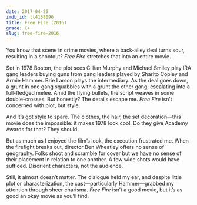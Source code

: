 ```yaml
---
date: 2017-04-25
imdb_id: tt4158096
title: Free Fire (2016)
grade: C+
slug: free-fire-2016
---
```


You know that scene in crime movies, where a back-alley deal turns sour, resulting in a shootout? _Free Fire_ stretches that into an entire movie.

Set in 1978 Boston, the plot sees Cillian Murphy and Michael Smiley play IRA gang leaders buying guns from gang leaders played by Sharlto Copley and Armie Hammer. Brie Larson plays the intermediary. As the deal goes down, a grunt in one gang squabbles with a grunt the other gang, escalating into a full-fledged melee. Amid the flying bullets, the script weaves in some double-crosses. But honestly? The details escape me. _Free Fire_ isn’t concerned with plot, but style.

And it’s got style to spare. The clothes, the hair, the set decoration—this movie does the impossible: it makes 1978 look cool. Do they give Academy Awards for that? They should.

But as much as I enjoyed the film’s look, the execution frustrated me. When the firefight breaks out, director Ben Wheatley offers no sense of geography. Folks shoot and scramble for cover but we have no sense of their placement in relation to one another. A few wide shots would have sufficed. Disorient characters, not the audience.

Still, it almost doesn’t matter. The dialogue held my ear, and despite little plot or characterization, the cast—particularly Hammer—grabbed my attention through sheer charisma. _Free Fire_ isn’t a good movie, but it’s as good an okay movie as you’ll find.
